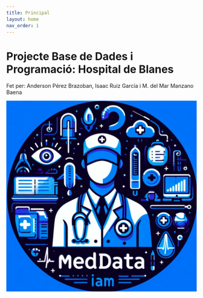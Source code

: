 ```yaml
---
title: Principal
layout: home
nav_order: 1
---
```


# Projecte Base de Dades i Programació: Hospital de Blanes

Fet per: Anderson Pérez Brazoban, Isaac Ruiz García i  M. del Mar Manzano Baena

![](imagenes/logoapp.png)
